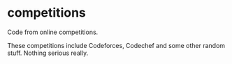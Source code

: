 # competitions
Code from online competitions.

These competitions include Codeforces, Codechef and some other random stuff.
Nothing serious really.